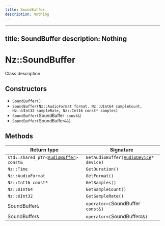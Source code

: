 ```yaml
---
title: SoundBuffer
description: Nothing
---
```


---
title: SoundBuffer
description: Nothing
---

# Nz::SoundBuffer

Class description

## Constructors

- `SoundBuffer()`
- `SoundBuffer(Nz::AudioFormat format, Nz::UInt64 sampleCount, Nz::UInt32 sampleRate, Nz::Int16 const* samples)`
- `SoundBuffer(`SoundBuffer` const&)`
- `SoundBuffer(`SoundBuffer`&&)`

## Methods

| Return type | Signature |
| ----------- | --------- |
| `std::shared_ptr<`[`AudioBuffer`](documentation/generated/Audio/AudioBuffer.md)`> const&` | `GetAudioBuffer(`[`AudioDevice`](documentation/generated/Audio/AudioDevice.md)`* device)` |
| `Nz::Time` | `GetDuration()` |
| `Nz::AudioFormat` | `GetFormat()` |
| `Nz::Int16 const*` | `GetSamples()` |
| `Nz::UInt64` | `GetSampleCount()` |
| `Nz::UInt32` | `GetSampleRate()` |
| SoundBuffer`&` | `operator=(`SoundBuffer` const&)` |
| SoundBuffer`&` | `operator=(`SoundBuffer`&&)` |
